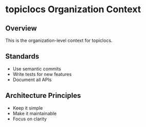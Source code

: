 # topiclocs Organization Context

## Overview
This is the organization-level context for topiclocs.

## Standards
- Use semantic commits
- Write tests for new features
- Document all APIs

## Architecture Principles
- Keep it simple
- Make it maintainable
- Focus on clarity
